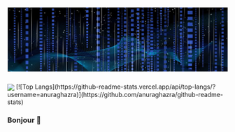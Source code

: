 # [![Header](https://github.com/CarolinePoulin/portfolio/blob/9a7319fb49bfa6fcb463dedc728d0fa5b3559bf2/img/web.jpg "web")](https://some-url.dev/)

<img align="center" src="https://github-readme-stats.vercel.app/api/<CARD_TYPE>/?username=<USERNAME>&theme=<THEME_NAME>" />
[![Top Langs](https://github-readme-stats.vercel.app/api/top-langs/?username=anuraghazra)](https://github.com/anuraghazra/github-readme-stats)

### Bonjour 👋

<!--
**CarolinePoulin/CarolinePoulin** is a ✨ _special_ ✨ repository because its `README.md` (this file) appears on your GitHub profile.

Here are some ideas to get you started:

- 🔭 I’m currently working on ...
- 🌱 I’m currently learning ...
- 👯 I’m looking to collaborate on ...
- 🤔 I’m looking for help with ...
- 💬 Ask me about ...
- 📫 How to reach me: ...
- 😄 Pronouns: ...
- ⚡ Fun fact: ...
-->
